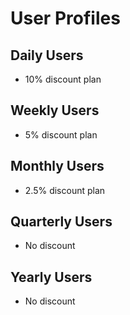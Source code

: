 # User Profiles

## Daily Users
- 10% discount plan

## Weekly Users
- 5% discount plan

## Monthly Users
- 2.5% discount plan

## Quarterly Users
- No discount

## Yearly Users
- No discount

